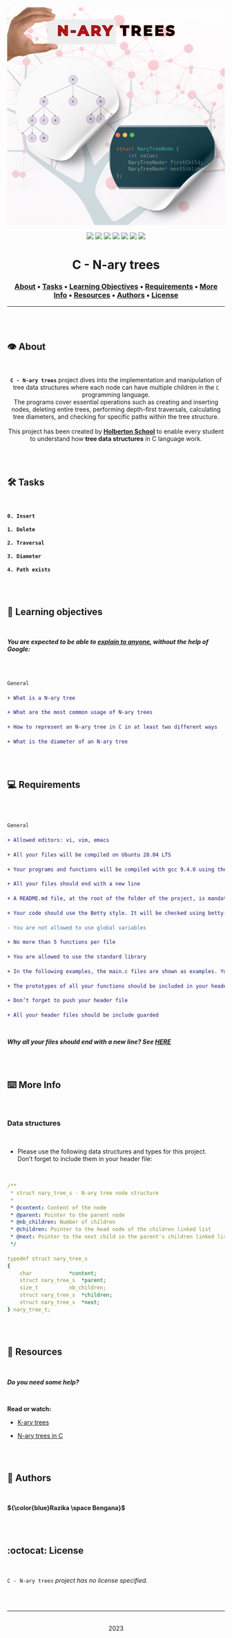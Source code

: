 <div align="center">
<br>

![N-ary_trees.png](README-image/n-ary_trees.png)

</div>


<p align="center">
<img src="https://img.shields.io/badge/-C-yellow">
<img src="https://img.shields.io/badge/-Linux-lightgrey">
<img src="https://img.shields.io/badge/-WSL-brown">
<img src="https://img.shields.io/badge/-Ubuntu%2020.04.4%20LTS-orange">
<img src="https://img.shields.io/badge/-JetBrains-blue">
<img src="https://img.shields.io/badge/-Holberton%20School-red">
<img src="https://img.shields.io/badge/License-not%20specified-brightgreen">
</p>


<h1 align="center"> C - N-ary trees </h1>


<h3 align="center">
<a href="https://github.com/RazikaBengana/holbertonschool-system_algorithms/tree/main/nary_trees#eye-about">About</a> •
<a href="https://github.com/RazikaBengana/holbertonschool-system_algorithms/tree/main/nary_trees#hammer_and_wrench-tasks">Tasks</a> •
<a href="https://github.com/RazikaBengana/holbertonschool-system_algorithms/tree/main/nary_trees#memo-learning-objectives">Learning Objectives</a> •
<a href="https://github.com/RazikaBengana/holbertonschool-system_algorithms/tree/main/nary_trees#computer-requirements">Requirements</a> •
<a href="https://github.com/RazikaBengana/holbertonschool-system_algorithms/tree/main/nary_trees#keyboard-more-info">More Info</a> •
<a href="https://github.com/RazikaBengana/holbertonschool-system_algorithms/tree/main/nary_trees#mag_right-resources">Resources</a> •
<a href="https://github.com/RazikaBengana/holbertonschool-system_algorithms/tree/main/nary_trees#bust_in_silhouette-authors">Authors</a> •
<a href="https://github.com/RazikaBengana/holbertonschool-system_algorithms/tree/main/nary_trees#octocat-license">License</a>
</h3>

---

<!-- ------------------------------------------------------------------------------------------------- -->

<br>
<br>

## :eye: About

<br>

<div align="center">

**`C - N-ary trees`** project dives into the implementation and manipulation of tree data structures where each node can have multiple children in the `C` programming language.
<br>
The programs cover essential operations such as creating and inserting nodes, deleting entire trees, performing depth-first traversals, calculating tree diameters, and checking for specific paths within the tree structure.
<br>
<br>
This project has been created by **[Holberton School](https://www.holbertonschool.com/about-holberton)** to enable every student to understand how **tree data structures** in C language work.

</div>

<br>
<br>

<!-- ------------------------------------------------------------------------------------------------- -->

## :hammer_and_wrench: Tasks

<br>

**`0. Insert`**

**`1. Delete`**

**`2. Traversal`**

**`3. Diameter`**

**`4. Path exists`**

<br>
<br>

<!-- ------------------------------------------------------------------------------------------------- -->

## :memo: Learning objectives

<br>

**_You are expected to be able to [explain to anyone](https://fs.blog/feynman-learning-technique/), without the help of Google:_**

<br>

```diff

General

+ What is a N-ary tree

+ What are the most common usage of N-ary trees

+ How to represent an N-ary tree in C in at least two different ways

+ What is the diameter of an N-ary tree

```

<br>
<br>

<!-- ------------------------------------------------------------------------------------------------- -->

## :computer: Requirements

<br>

```diff

General

+ Allowed editors: vi, vim, emacs

+ All your files will be compiled on Ubuntu 20.04 LTS

+ Your programs and functions will be compiled with gcc 9.4.0 using the flags -Wall -Werror -Wextra and -pedantic

+ All your files should end with a new line

+ A README.md file, at the root of the folder of the project, is mandatory

+ Your code should use the Betty style. It will be checked using betty-style.pl and betty-doc.pl

- You are not allowed to use global variables

+ No more than 5 functions per file

+ You are allowed to use the standard library

+ In the following examples, the main.c files are shown as examples. You can use them to test your functions, but you don’t have to push them to your repo (if you do we won’t take them into account). We will use our own main.c files at compilation. Our main.c files might be different from the one shown in the examples

+ The prototypes of all your functions should be included in your header file called nary_trees.h

+ Don’t forget to push your header file

+ All your header files should be include guarded

```

<br>

**_Why all your files should end with a new line? See [HERE](https://unix.stackexchange.com/questions/18743/whats-the-point-in-adding-a-new-line-to-the-end-of-a-file/18789)_**

<br>
<br>

<!-- ------------------------------------------------------------------------------------------------- -->

## :keyboard: More Info

<br>

### Data structures

<br>

- Please use the following data structures and types for this project. <br>
  Don’t forget to include them in your header file:

<br>

```yaml
/**
 * struct nary_tree_s - N-ary tree node structure
 *
 * @content: Content of the node
 * @parent: Pointer to the parent node
 * @nb_children: Number of children
 * @children: Pointer to the head node of the children linked list
 * @next: Pointer to the next child in the parent's children linked list
 */

typedef struct nary_tree_s
{
    char            *content;
    struct nary_tree_s  *parent;
    size_t          nb_children;
    struct nary_tree_s  *children;
    struct nary_tree_s  *next;
} nary_tree_t;
```

<br>
<br>

<!-- ------------------------------------------------------------------------------------------------- -->

## :mag_right: Resources

<br>

**_Do you need some help?_**

<br>

**Read or watch:**

* [K-ary trees](https://en.wikipedia.org/wiki/K-ary_tree)

* [N-ary trees in C](https://blog.mozilla.org/nnethercote/2012/03/07/n-ary-trees-in-c/)

<br>
<br>

<!-- ------------------------------------------------------------------------------------------------- -->

## :bust_in_silhouette: Authors

<br>

**${\color{blue}Razika \space Bengana}$**

<br>
<br>

<!-- ------------------------------------------------------------------------------------------------- -->

## :octocat: License

<br>

```C - N-ary trees``` _project has no license specified._

<br>
<br>

---

<p align="center"><br>2023</p>